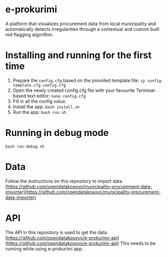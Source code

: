 # e-prokurimi
A platform that visualizes procurement data from local municipality and 
automatically detects irregularities through a contextual and custom built red flagging algorithm.


# Installing and running for the first time
1. Prepare the `config.cfg` based on the provided template file: `cp config-template.cfg config.cfg`
2. Open the newly created config.cfg file with your favourite Terminal-based text editor: `nano config.cfg`
3. Fill in all the config value.
4. Install the app: `bash install.sh`
6. Run the app: `bash run.sh`


# Running in debug mode
`bash run-debug.sh`


# Data
Follow the instructions on this repository to import data.
[https://github.com/opendatakosovo/municipality-procurement-data-importer](https://github.com/opendatakosovo/municipality-procurement-data-importer) 


# API
The API in this repository is used to get the data. 
[https://github.com/opendatakosovo/e-prokurimi-api](https://github.com/opendatakosovo/e-prokurimi-api)
This needs to be running while using e-prokurimi app.